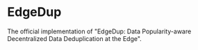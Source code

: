 # EdgeDup
The official implementation of "EdgeDup: Data Popularity-aware Decentralized Data Deduplication at the Edge".
